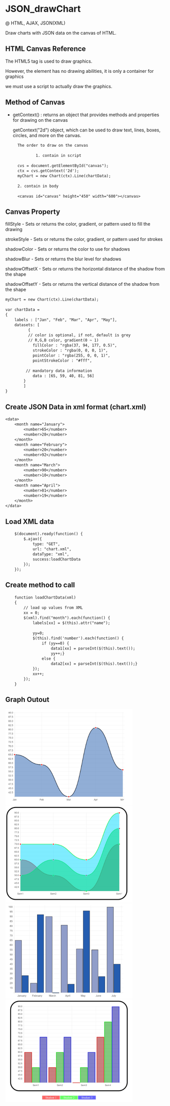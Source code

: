 # JSON_drawChart

@ HTML, AJAX, JSON(XML)

Draw charts with JSON data on the canvas of HTML. 

  

HTML Canvas Reference 
-----
 
The HTML5 <canvas> tag is used to draw graphics.  

However, the <canvas> element has no drawing abilities, it is only a container for graphics
	
we must use a script to actually draw the graphics.


Method of Canvas
----

- getContext() : returns an object that provides methods and properties for drawing on the canvas 
  
  getContext("2d") object, which can be used to draw text, lines, boxes, circles, and more  on the canvas.

		The order to draw on the canvas
		
                1. contain in script
		
		cvs = document.getElementById("canvas");
		ctx = cvs.getContext('2d');
		myChart = new Chart(ctx).Line(chartData);
		
		2. contain in body
		
		<canvas id="canvas" height="450" width="600"></canvas>
		
			
Canvas Property
-----
 

fillStyle	- Sets or returns the color, gradient, or pattern used to fill the drawing

strokeStyle	- Sets or returns the color, gradient, or pattern used for strokes

shadowColor	- Sets or returns the color to use for shadows

shadowBlur	- Sets or returns the blur level for shadows

shadowOffsetX	- Sets or returns the horizontal distance of the shadow from the shape

shadowOffsetY	- Sets or returns the vertical distance of the shadow from the shape


    myChart = new Chart(ctx).Line(chartData);
    
    var chartData = 
	{
		labels : ["Jan", "Feb", "Mar", "Apr", "May"],
		datasets: [
			  {
			  // color is optional, if not, default is grey
			  // R,G,B color, gradient(0 ~ 1) 
			    fillColor : "rgba(37, 94, 177, 0.5)",
			    strokeColor : "rgba(0, 0, 0, 1)",
			    pointColor : "rgba(255, 0, 0, 1)",
			    pointStrokeColor : "#fff",

			 // mandatory data information
			    data : [65, 59, 40, 81, 56]
			}
			]
	}

Create JSON Data in xml format (chart.xml)
----

	<data>
		<month name="January">
			<number>65</number>
			<number>28</number>
		</month>
		<month name="February">
			<number>20</number>
			<number>92</number>
		</month>
		<month name="March">
			<number>90</number>
			<number>10</number>
		</month>
		<month name="April">
			<number>81</number>
			<number>19</number>
		</month>
	</data>


Load XML data 
------

		$(document).ready(function() {
			$.ajax({
				type: "GET",
				url: "chart.xml",
				dataType: "xml",
				success:loadChartData
			});
		});
		

Create method to call
-------

		function loadChartData(xml)
		{
			// load up values from XML
			xx = 0;
			$(xml).find("month").each(function() {
				labels[xx] = $(this).attr("name");
				
				yy=0;
				$(this).find('number').each(function() {
					if (yy==0) {
						data1[xx] = parseInt($(this).text());
						yy++;}
					else {
						data2[xx] = parseInt($(this).text());}
				});
				xx++;
			});
		}

Graph Outout
----

<img src='graph_line2.JPG' width='400px	'>

<img src='graph_line3.JPG' width='400px	'>

<img src='graph_bar.JPG' width='400px	'>

<img src='graph_bar3.JPG' width='400px	'>
